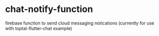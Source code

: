 # chat-notify-function
firebase function to send cloud messaging notications (currently for use with toptal-flutter-chat example)
